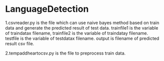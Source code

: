 # LanguageDetection
1.csvreader.py is the file which can use naive bayes method based on train data and generate the predicted result of test data.
trainfile1 is the variable of traindatax filename, trainfile2 is the variable of traindatay filename. testfile is the variable of testdatax filename. output is filename of predicted result csv file.

2.tempaddheartocsv.py is the file to preprocess train data.
